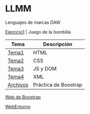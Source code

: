 # LLMM

Lenguajes de marcas DAW

 [Ejercicio1](/Practicas/Bombilla.html)         | Juego de la bombilla
 
Tema  | Descripción
-----------|--------------
 [Tema1](/Tema1/README.md)         | HTML
 [Tema2](/Tema2/readme.md)         | CSS 
 [Tema3](/Tema3/readme.md)         | JS y DOM
 [Tema4](/Tema4/readme.md)         | XML
  [Archivos](/Tema2/Boostrap) | Práctica de Boostrap
 <a href="http://cuidatusalud.lovestoblog.com" target="_blank">Web de Boostrap</a>

 [WebEntorno](/WebEntorno/Index.html)
